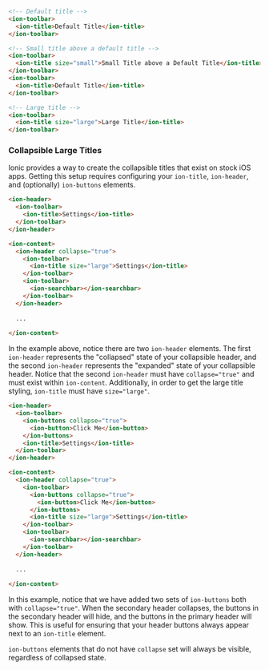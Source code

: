 ```html
<!-- Default title -->
<ion-toolbar>
  <ion-title>Default Title</ion-title>
</ion-toolbar>

<!-- Small title above a default title -->
<ion-toolbar>
  <ion-title size="small">Small Title above a Default Title</ion-title>
</ion-toolbar>
<ion-toolbar>
  <ion-title>Default Title</ion-title>
</ion-toolbar>

<!-- Large title -->
<ion-toolbar>
  <ion-title size="large">Large Title</ion-title>
</ion-toolbar>
```

### Collapsible Large Titles

Ionic provides a way to create the collapsible titles that exist on stock iOS apps. Getting this setup requires configuring your `ion-title`, `ion-header`, and (optionally) `ion-buttons` elements.

```html
<ion-header>
  <ion-toolbar>    
    <ion-title>Settings</ion-title>               
  </ion-toolbar>
</ion-header>

<ion-content>
  <ion-header collapse="true">              
    <ion-toolbar>      
      <ion-title size="large">Settings</ion-title>
    </ion-toolbar>
    <ion-toolbar>
      <ion-searchbar></ion-searchbar>
    </ion-toolbar>
  </ion-header>
  
  ...
  
</ion-content>
```

In the example above, notice there are two `ion-header` elements. The first `ion-header` represents the "collapsed" state of your collapsible header, and the second `ion-header` represents the "expanded" state of your collapsible header. Notice that the second `ion-header` must have `collapse="true"` and must exist within `ion-content`. Additionally, in order to get the large title styling, `ion-title` must have `size="large"`.

```html
<ion-header>
  <ion-toolbar>   
    <ion-buttons collapse="true">
      <ion-button>Click Me</ion-button>
    </ion-buttons> 
    <ion-title>Settings</ion-title>               
  </ion-toolbar>
</ion-header>

<ion-content>
  <ion-header collapse="true">              
    <ion-toolbar>      
      <ion-buttons collapse="true">
        <ion-button>Click Me</ion-button>
      </ion-buttons>
      <ion-title size="large">Settings</ion-title>
    </ion-toolbar>
    <ion-toolbar>
      <ion-searchbar></ion-searchbar>
    </ion-toolbar>
  </ion-header>
  
  ...
  
</ion-content>
```

In this example, notice that we have added two sets of `ion-buttons` both with `collapse="true"`. When the secondary header collapses, the buttons in the secondary header will hide, and the buttons in the primary header will show. This is useful for ensuring that your header buttons always appear next to an `ion-title` element.

`ion-buttons` elements that do not have `collapse` set will always be visible, regardless of collapsed state.